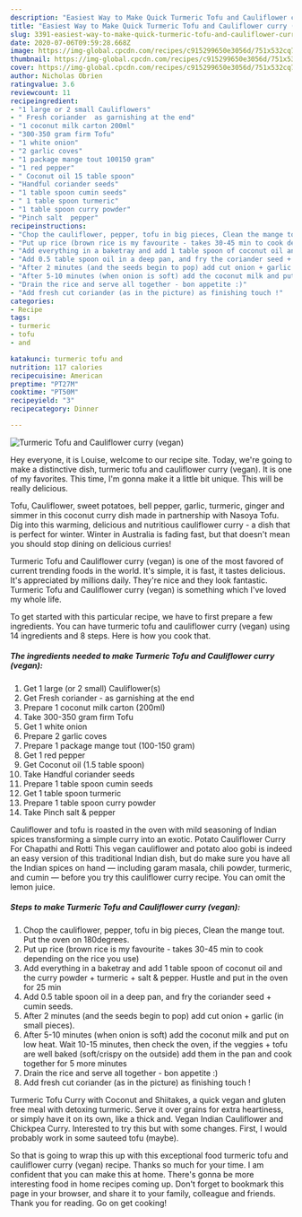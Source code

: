 ```yaml
---
description: "Easiest Way to Make Quick Turmeric Tofu and Cauliflower curry (vegan)"
title: "Easiest Way to Make Quick Turmeric Tofu and Cauliflower curry (vegan)"
slug: 3391-easiest-way-to-make-quick-turmeric-tofu-and-cauliflower-curry-vegan
date: 2020-07-06T09:59:28.668Z
image: https://img-global.cpcdn.com/recipes/c915299650e3056d/751x532cq70/turmeric-tofu-and-cauliflower-curry-vegan-recipe-main-photo.jpg
thumbnail: https://img-global.cpcdn.com/recipes/c915299650e3056d/751x532cq70/turmeric-tofu-and-cauliflower-curry-vegan-recipe-main-photo.jpg
cover: https://img-global.cpcdn.com/recipes/c915299650e3056d/751x532cq70/turmeric-tofu-and-cauliflower-curry-vegan-recipe-main-photo.jpg
author: Nicholas Obrien
ratingvalue: 3.6
reviewcount: 11
recipeingredient:
- "1 large or 2 small Cauliflowers"
- " Fresh coriander  as garnishing at the end"
- "1 coconut milk carton 200ml"
- "300-350 gram firm Tofu"
- "1 white onion"
- "2 garlic coves"
- "1 package mange tout 100150 gram"
- "1 red pepper"
- " Coconut oil 15 table spoon"
- "Handful coriander seeds"
- "1 table spoon cumin seeds"
- " 1 table spoon turmeric"
- "1 table spoon curry powder"
- "Pinch salt  pepper"
recipeinstructions:
- "Chop the cauliflower, pepper, tofu in big pieces, Clean the mange tout. Put the oven on 180degrees."
- "Put up rice (brown rice is my favourite - takes 30-45 min to cook depending on the rice you use)"
- "Add everything in a baketray and add 1 table spoon of coconut oil and the curry powder + turmeric + salt &amp; pepper. Hustle and put in the oven for 25 min"
- "Add 0.5 table spoon oil in a deep pan, and fry the coriander seed + cumin seeds."
- "After 2 minutes (and the seeds begin to pop) add cut onion + garlic (in small pieces)."
- "After 5-10 minutes (when onion is soft) add the coconut milk and put on low heat. Wait 10-15 minutes, then check the oven, if the veggies + tofu are well baked (soft/crispy on the outside) add them in the pan and cook together for 5 more minutes"
- "Drain the rice and serve all together - bon appetite :)"
- "Add fresh cut coriander (as in the picture) as finishing touch !"
categories:
- Recipe
tags:
- turmeric
- tofu
- and

katakunci: turmeric tofu and 
nutrition: 117 calories
recipecuisine: American
preptime: "PT27M"
cooktime: "PT50M"
recipeyield: "3"
recipecategory: Dinner

---
```



![Turmeric Tofu and Cauliflower curry (vegan)](https://img-global.cpcdn.com/recipes/c915299650e3056d/751x532cq70/turmeric-tofu-and-cauliflower-curry-vegan-recipe-main-photo.jpg)

Hey everyone, it is Louise, welcome to our recipe site. Today, we're going to make a distinctive dish, turmeric tofu and cauliflower curry (vegan). It is one of my favorites. This time, I'm gonna make it a little bit unique. This will be really delicious.

Tofu, Cauliflower, sweet potatoes, bell pepper, garlic, turmeric, ginger and simmer in this coconut curry dish made in partnership with Nasoya Tofu. Dig into this warming, delicious and nutritious cauliflower curry - a dish that is perfect for winter. Winter in Australia is fading fast, but that doesn&#39;t mean you should stop dining on delicious curries!

Turmeric Tofu and Cauliflower curry (vegan) is one of the most favored of current trending foods in the world. It's simple, it is fast, it tastes delicious. It's appreciated by millions daily. They're nice and they look fantastic. Turmeric Tofu and Cauliflower curry (vegan) is something which I've loved my whole life.


To get started with this particular recipe, we have to first prepare a few ingredients. You can have turmeric tofu and cauliflower curry (vegan) using 14 ingredients and 8 steps. Here is how you cook that.

<!--inarticleads1-->

##### The ingredients needed to make Turmeric Tofu and Cauliflower curry (vegan):

1. Get 1 large (or 2 small) Cauliflower(s)
1. Get  Fresh coriander - as garnishing at the end
1. Prepare 1 coconut milk carton (200ml)
1. Take 300-350 gram firm Tofu
1. Get 1 white onion
1. Prepare 2 garlic coves
1. Prepare 1 package mange tout (100-150 gram)
1. Get 1 red pepper
1. Get  Coconut oil (1.5 table spoon)
1. Take Handful coriander seeds
1. Prepare 1 table spoon cumin seeds
1. Get  1 table spoon turmeric
1. Prepare 1 table spoon curry powder
1. Take Pinch salt &amp; pepper


Cauliflower and tofu is roasted in the oven with mild seasoning of Indian spices transforming a simple curry into an exotic. Potato Cauliflower Curry For Chapathi and Rotti This vegan cauliflower and potato aloo gobi is indeed an easy version of this traditional Indian dish, but do make sure you have all the Indian spices on hand — including garam masala, chili powder, turmeric, and cumin — before you try this cauliflower curry recipe. You can omit the lemon juice. 

<!--inarticleads2-->

##### Steps to make Turmeric Tofu and Cauliflower curry (vegan):

1. Chop the cauliflower, pepper, tofu in big pieces, Clean the mange tout. Put the oven on 180degrees.
1. Put up rice (brown rice is my favourite - takes 30-45 min to cook depending on the rice you use)
1. Add everything in a baketray and add 1 table spoon of coconut oil and the curry powder + turmeric + salt &amp; pepper. Hustle and put in the oven for 25 min
1. Add 0.5 table spoon oil in a deep pan, and fry the coriander seed + cumin seeds.
1. After 2 minutes (and the seeds begin to pop) add cut onion + garlic (in small pieces).
1. After 5-10 minutes (when onion is soft) add the coconut milk and put on low heat. Wait 10-15 minutes, then check the oven, if the veggies + tofu are well baked (soft/crispy on the outside) add them in the pan and cook together for 5 more minutes
1. Drain the rice and serve all together - bon appetite :)
1. Add fresh cut coriander (as in the picture) as finishing touch !


Turmeric Tofu Curry with Coconut and Shiitakes, a quick vegan and gluten free meal with detoxing turmeric. Serve it over grains for extra heartiness, or simply have it on its own, like a thick and. Vegan Indian Cauliflower and Chickpea Curry. Interested to try this but with some changes. First, I would probably work in some sauteed tofu (maybe). 

So that is going to wrap this up with this exceptional food turmeric tofu and cauliflower curry (vegan) recipe. Thanks so much for your time. I am confident that you can make this at home. There's gonna be more interesting food in home recipes coming up. Don't forget to bookmark this page in your browser, and share it to your family, colleague and friends. Thank you for reading. Go on get cooking!
